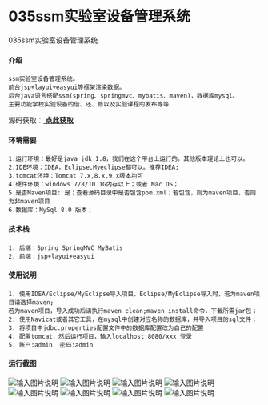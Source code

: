 # 035ssm实验室设备管理系统
035ssm实验室设备管理系统



#### 介绍
```
ssm实验室设备管理系统。
前台jsp+layui+easyui等框架渲染数据。
后台java语言搭配ssm(spring、springmvc、mybatis、maven)，数据库mysql。
主要功能学校实验设备的借、还、修以及实验课程的发布等等 
```

源码获取：[ **点此获取** ](http://www.shuyue.fun/index.php?type=productinfo&id=136)

#### 环境需要
```
1.运行环境：最好是java jdk 1.8，我们在这个平台上运行的。其他版本理论上也可以。
2.IDE环境：IDEA，Eclipse,Myeclipse都可以。推荐IDEA;
3.tomcat环境：Tomcat 7.x,8.x,9.x版本均可
4.硬件环境：windows 7/8/10 1G内存以上；或者 Mac OS；
5.是否Maven项目: 是；查看源码目录中是否包含pom.xml；若包含，则为maven项目，否则为非maven项目 
6.数据库：MySql 8.0 版本；
```

#### 技术栈
```
1. 后端：Spring SpringMVC MyBatis
2. 前端：jsp+layui+easyui
```

#### 使用说明
```
1. 使用IDEA/Eclipse/MyEclipse导入项目，Eclipse/MyEclipse导入时，若为maven项目请选择maven;
若为maven项目，导入成功后请执行maven clean;maven install命令，下载所需jar包；
2. 使用Navicat或者其它工具，在mysql中创建对应名称的数据库，并导入项目的sql文件；
3. 将项目中jdbc.properties配置文件中的数据库配置改为自己的配置
4. 配置tomcat，然后运行项目，输入localhost:8080/xxx 登录
5. 账户:admin  密码:admin
```

#### 运行截图
![输入图片说明](https://images.gitee.com/uploads/images/2021/0315/173315_949a2cd1_863230.png "屏幕截图.png")
![输入图片说明](https://images.gitee.com/uploads/images/2021/0315/173324_58dd4251_863230.png "屏幕截图.png")
![输入图片说明](https://images.gitee.com/uploads/images/2021/0315/173333_b44828cd_863230.png "屏幕截图.png")
![输入图片说明](https://images.gitee.com/uploads/images/2021/0315/173344_24f82ae8_863230.png "屏幕截图.png")
![输入图片说明](https://images.gitee.com/uploads/images/2021/0315/173353_4f6128be_863230.png "屏幕截图.png")
![输入图片说明](https://images.gitee.com/uploads/images/2021/0315/192527_cceb0a87_863230.png "屏幕截图.png")
![输入图片说明](https://images.gitee.com/uploads/images/2021/0315/192538_dba6bc28_863230.png "屏幕截图.png")
![输入图片说明](https://images.gitee.com/uploads/images/2021/0315/192550_c2069d81_863230.png "屏幕截图.png")
